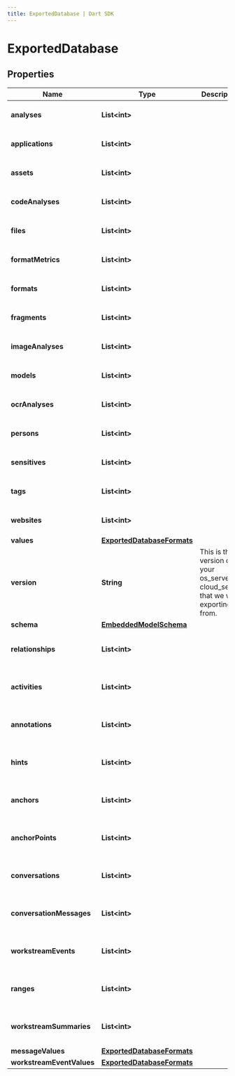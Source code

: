 ```yaml
---
title: ExportedDatabase | Dart SDK
---
```


# ExportedDatabase

## Properties
Name | Type | Description | Notes
------------ | ------------- | ------------- | -------------
**analyses** | **List\<int\>** |  | [default to const []]
**applications** | **List\<int\>** |  | [default to const []]
**assets** | **List\<int\>** |  | [default to const []]
**codeAnalyses** | **List\<int\>** |  | [default to const []]
**files** | **List\<int\>** |  | [default to const []]
**formatMetrics** | **List\<int\>** |  | [default to const []]
**formats** | **List\<int\>** |  | [default to const []]
**fragments** | **List\<int\>** |  | [default to const []]
**imageAnalyses** | **List\<int\>** |  | [default to const []]
**models** | **List\<int\>** |  | [default to const []]
**ocrAnalyses** | **List\<int\>** |  | [default to const []]
**persons** | **List\<int\>** |  | [default to const []]
**sensitives** | **List\<int\>** |  | [default to const []]
**tags** | **List\<int\>** |  | [default to const []]
**websites** | **List\<int\>** |  | [default to const []]
**values** | [**ExportedDatabaseFormats**](ExportedDatabaseFormats) |  | 
**version** | **String** | This is the version of your os_server or cloud_server that we we exporting from. | 
**schema** | [**EmbeddedModelSchema**](EmbeddedModelSchema) |  | [optional] 
**relationships** | **List\<int\>** |  | [optional] [default to const []]
**activities** | **List\<int\>** |  | [optional] [default to const []]
**annotations** | **List\<int\>** |  | [optional] [default to const []]
**hints** | **List\<int\>** |  | [optional] [default to const []]
**anchors** | **List\<int\>** |  | [optional] [default to const []]
**anchorPoints** | **List\<int\>** |  | [optional] [default to const []]
**conversations** | **List\<int\>** |  | [optional] [default to const []]
**conversationMessages** | **List\<int\>** |  | [optional] [default to const []]
**workstreamEvents** | **List\<int\>** |  | [optional] [default to const []]
**ranges** | **List\<int\>** |  | [optional] [default to const []]
**workstreamSummaries** | **List\<int\>** |  | [optional] [default to const []]
**messageValues** | [**ExportedDatabaseFormats**](ExportedDatabaseFormats) |  | [optional] 
**workstreamEventValues** | [**ExportedDatabaseFormats**](ExportedDatabaseFormats) |  | [optional] 


